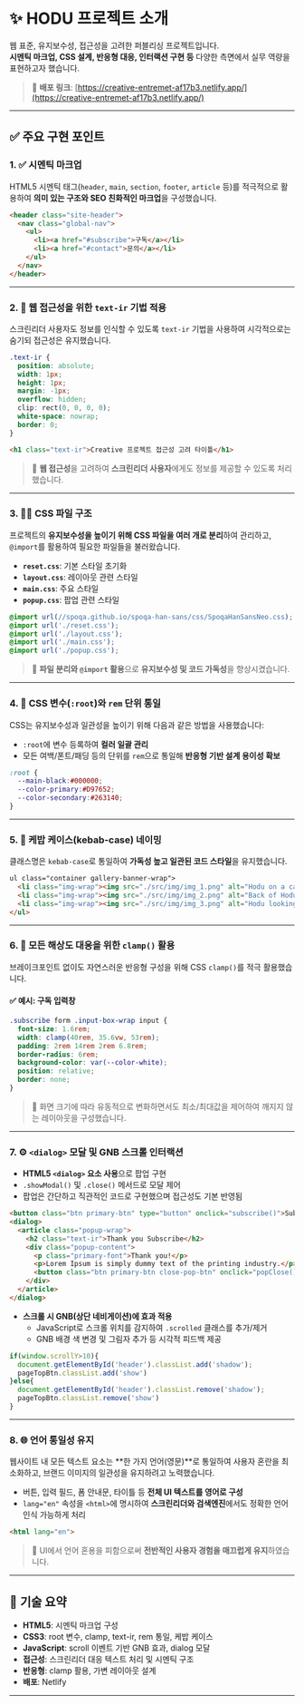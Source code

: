 # ✨ HODU 프로젝트 소개

웹 표준, 유지보수성, 접근성을 고려한 퍼블리싱 프로젝트입니다.  
**시멘틱 마크업, CSS 설계, 반응형 대응, 인터랙션 구현 등** 다양한 측면에서 실무 역량을 표현하고자 했습니다.

> 🔗 **배포 링크**: [https://creative-entremet-af17b3.netlify.app/](https://creative-entremet-af17b3.netlify.app/)

---

## ✅ 주요 구현 포인트

### 1. ✅ 시멘틱 마크업

HTML5 시멘틱 태그(`header`, `main`, `section`, `footer`, `article` 등)를 적극적으로 활용하여 **의미 있는 구조와 SEO 친화적인 마크업**을 구성했습니다.

```html
<header class="site-header">
  <nav class="global-nav">
    <ul>
      <li><a href="#subscribe">구독</a></li>
      <li><a href="#contact">문의</a></li>
    </ul>
  </nav>
</header>
```

---

### 2. 🧏 웹 접근성을 위한 `text-ir` 기법 적용

스크린리더 사용자도 정보를 인식할 수 있도록 `text-ir` 기법을 사용하여 시각적으로는 숨기되 접근성은 유지했습니다.

```css
.text-ir {
  position: absolute;
  width: 1px;
  height: 1px;
  margin: -1px;
  overflow: hidden;
  clip: rect(0, 0, 0, 0);
  white-space: nowrap;
  border: 0;
}
```

```html
<h1 class="text-ir">Creative 프로젝트 접근성 고려 타이틀</h1>
```

> 📌 **웹 접근성**을 고려하여 **스크린리더 사용자**에게도 정보를 제공할 수 있도록 처리했습니다.

---

### 3. 🧑‍💻 CSS 파일 구조

프로젝트의 **유지보수성을 높이기 위해 CSS 파일을 여러 개로 분리**하여 관리하고, `@import`를 활용하여 필요한 파일들을 불러왔습니다.

- **`reset.css`**: 기본 스타일 초기화
- **`layout.css`**: 레이아웃 관련 스타일
- **`main.css`**: 주요 스타일
- **`popup.css`**: 팝업 관련 스타일

```css
@import url(//spoqa.github.io/spoqa-han-sans/css/SpoqaHanSansNeo.css);
@import url('./reset.css');
@import url('./layout.css');
@import url('./main.css');
@import url('./popup.css');
```

> 📌 **파일 분리와 `@import` 활용**으로 **유지보수성 및 코드 가독성**을 향상시켰습니다.

---

### 4. 🎨 CSS 변수(`:root`)와 `rem` 단위 통일

CSS는 유지보수성과 일관성을 높이기 위해 다음과 같은 방법을 사용했습니다:

- `:root`에 변수 등록하여 **컬러 일괄 관리**
- 모든 여백/폰트/패딩 등의 단위를 `rem`으로 통일해 **반응형 기반 설계 용이성 확보**

```css
:root {
  --main-black:#000000;
  --color-primary:#D97652;
  --color-secondary:#263140;
}
```

---

### 5. 📛 케밥 케이스(kebab-case) 네이밍

클래스명은 `kebab-case`로 통일하여 **가독성 높고 일관된 코드 스타일**을 유지했습니다.

```html
ul class="container gallery-banner-wrap">
  <li class="img-wrap"><img src="./src/img/img_1.png" alt="Hodu on a cat tower"></li>
  <li class="img-wrap"><img src="./src/img/img_2.png" alt="Back of Hodu’s head"></li>
  <li class="img-wrap"><img src="./src/img/img_3.png" alt="Hodu looking at me"></li>
</ul>
```

---

### 6. 🧩 모든 해상도 대응을 위한 `clamp()` 활용

브레이크포인트 없이도 자연스러운 반응형 구성을 위해 CSS `clamp()`를 적극 활용했습니다.

#### ✅ 예시: 구독 입력창

```css
.subscribe form .input-box-wrap input {
  font-size: 1.6rem;
  width: clamp(40rem, 35.6vw, 53rem);
  padding: 2rem 14rem 2rem 6.8rem;
  border-radius: 6rem;
  background-color: var(--color-white);
  position: relative;
  border: none;
}
```

> 📌 화면 크기에 따라 유동적으로 변화하면서도 최소/최대값을 제어하여 깨지지 않는 레이아웃을 구성했습니다.

---

### 7. ⚙️ `<dialog>` 모달 및 GNB 스크롤 인터랙션

- **HTML5 `<dialog>` 요소 사용**으로 팝업 구현
- `.showModal()` 및 `.close()` 메서드로 모달 제어
- 팝업은 간단하고 직관적인 코드로 구현했으며 접근성도 기본 반영됨

```html
<button class="btn primary-btn" type="button" onclick="subscribe()">Subscribe</button>
<dialog>
  <article class="popup-wrap">
    <h2 class="text-ir">Thank you Subscribe</h2>
    <div class="popup-content">
      <p class="primary-font">Thank you!</p>
      <p>Lorem Ipsum is simply dummy text of the printing industry.</p>
      <button class="btn primary-btn close-pop-btn" onclick="popClose()">OK! I Love HODU</button>
    </div>
  </article>
</dialog>
```

- **스크롤 시 GNB(상단 네비게이션)에 효과 적용**
  - JavaScript로 스크롤 위치를 감지하여 `.scrolled` 클래스를 추가/제거
  - GNB 배경 색 변경 및 그림자 추가 등 시각적 피드백 제공

```js
if(window.scrollY>10){
  document.getElementById('header').classList.add('shadow');
  pageTopBtn.classList.add('show')
}else{
  document.getElementById('header').classList.remove('shadow');
  pageTopBtn.classList.remove('show')
}
```

---

### 8. 🌐 언어 통일성 유지

웹사이트 내 모든 텍스트 요소는 **한 가지 언어(영문)**로 통일하여 사용자 혼란을 최소화하고, 브랜드 이미지의 일관성을 유지하려고 노력했습니다.

- 버튼, 입력 필드, 폼 안내문, 타이틀 등 **전체 UI 텍스트를 영어로 구성**
- `lang="en"` 속성을 `<html>`에 명시하여 **스크린리더와 검색엔진**에서도 정확한 언어 인식 가능하게 처리

```html
<html lang="en">
```

> 📌 UI에서 언어 혼용을 피함으로써 **전반적인 사용자 경험을 매끄럽게 유지**하였습니다.

---

## 🧠 기술 요약

- **HTML5**: 시멘틱 마크업 구성
- **CSS3**: root 변수, clamp, text-ir, rem 통일, 케밥 케이스
- **JavaScript**: scroll 이벤트 기반 GNB 효과, dialog 모달
- **접근성**: 스크린리더 대응 텍스트 처리 및 시멘틱 구조
- **반응형**: clamp 활용, 가변 레이아웃 설계
- **배포**: Netlify

---

